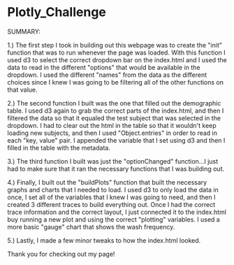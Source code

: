 # Plotly_Challenge

SUMMARY:

1.)  The first step I took in building out this webpage was to create the "init" function that was to run whenever the page was loaded.  With this function I used
d3 to select the correct dropdown bar on the index.html and I used the data to read in the different "options" that would be available in the dropdown.  I used the 
different "names" from the data as the different choices since I knew I was going to be filtering all of the other functions on that value.

2.)  The second function I built was the one that filled out the demographic table.  I used d3 again to grab the correct parts of the index.html, and then I filtered the data
so that it equaled the test subject that was selected in the dropdown.  I had to clear out the html in the table so that it wouldn't keep loading new subjects, and then
I used "Object.entries" in order to read in each "key, value" pair.  I appended the variable that I set using d3 and then I filled in the table with the metadata.

3.)  The third function I built was just the "optionChanged" function...I just had to make sure that it ran the necessary functions that I was building out.

4.)  Finally, I built out the "buildPlots" function that built the necessary graphs and charts that I needed to load.  I used d3 to only load the data in once, I set all of
the variables that I knew I was going to need, and then I created 3 different traces to build everything out.  Once I had the correct trace information and the correct layout,
I just connected it to the index.html buy running a new plot and using the correct "plotting" variables.  I used a more basic "gauge" chart that shows the wash frequency.

5.)  Lastly, I made a few minor tweaks to how the index.html looked.

Thank you for checking out my page!